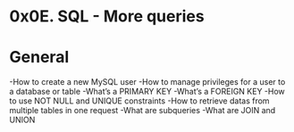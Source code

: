 # 0x0E. SQL - More queries 
# General

   -How to create a new MySQL user
   -How to manage privileges for a user to a database or table
   -What’s a PRIMARY KEY
   -What’s a FOREIGN KEY
   -How to use NOT NULL and UNIQUE constraints
   -How to retrieve datas from multiple tables in one request
   -What are subqueries
   -What are JOIN and UNION

